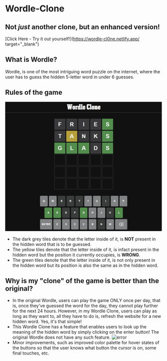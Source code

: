 # Wordle-Clone
## Not _just_ another clone, but an enhanced version!

[Click Here - Try it out yourself!](https://wordle-cl0ne.netlify.app/ target="_blank")

## What is Wordle?
Wordle, is one of the most intriguing word puzzle on the internet, where the user has to guess the hidden 5-letter word in under 6 guesses. 

## Rules of the game
![error](https://github.com/ishan-kshirsagar0-7/Wordle-Clone/blob/master/Images/img1.jpeg?raw=true)
- The dark grey tiles denote that the letter inside of it, is **NOT** present in the hidden word that is to be guessed.
- The yellow tiles denote that the letter inside of it, is infact present in the hidden word but the position it currently occupies, is **WRONG**.
- The green tiles denote that the letter inside of it, is not only present in the hidden word but its position is also the same as in the hidden word. 

## Why is my "clone" of the game is better than the original?
- In the original Wordle, users can play the game ONLY once per day, that is, once they've guessed the word for the day, they cannot play further for the next 24 hours. However, in my Wordle Clone, users can play as long as they want to, all they have to do is, refresh the website for a new hidden word. Yes, it's that simple!
- This Wordle Clone has a feature that enables users to look up the meaning of the hidden word by simply clicking on the enter button! The original Wordle does not have any such feature.
![error](https://j.gifs.com/qQmQ7D.gif)
- Minor improvements, such as improved color palette for hover states of the buttons so that the user knows what button the cursor is on, some final touches, etc.
